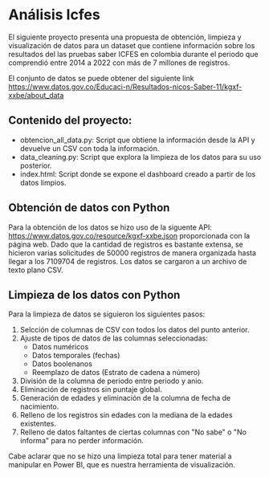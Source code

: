 # Análisis Icfes
El siguiente proyecto presenta una propuesta de obtención, limpieza y visualización de datos para un dataset que contiene información sobre los resultados del las pruebas saber ICFES en colombia durante el periodo que comprendió entre 2014 a 2022 con más de 7 millones de registros. 

El conjunto de datos se puede obtener del siguiente link https://www.datos.gov.co/Educaci-n/Resultados-nicos-Saber-11/kgxf-xxbe/about_data

## Contenido del proyecto:
- obtencion_all_data.py: Script que obtiene la información desde la API y devuelve un CSV con toda la información.
- data_cleaning.py: Script que explora la limpieza de los datos para su uso posterior.
- index.html: Script donde se expone el dashboard creado a partir de los datos limpios.

## Obtención de datos con Python
Para la obtención de los datos se hizo uso de la siguente API: https://www.datos.gov.co/resource/kgxf-xxbe.json proporcionada con la página web.
Dado que la cantidad de registros es bastante extensa, se hicieron varias solicitudes de 50000 registros de manera organizada hasta llegar a los 7109704 de registros. Los datos se cargaron a un archivo de texto plano CSV. 

## Limpieza de los datos con Python
Para la limpieza de datos se siguieron los siguientes pasos:
1. Selcción de columnas de CSV con todos los datos del punto anterior.
2. Ajuste de tipos de datos de las columnas seleccionadas:
   * Datos numéricos
   * Datos temporales (fechas)
   * Datos boolenanos
   * Reemplazo de datos (Estrato de cadena a número)
3. División de la columna de periodo entre periodo y anio.
4. Eliminación de registros sin puntaje global.
5. Generación de edades y eliminación de la columna de fecha de nacimiento.
6. Relleno de los registros sin edades con la mediana de la edades existentes.
7. Relleno de datos faltantes de ciertas columnas con "No sabe" o "No informa" para no perder información.

Cabe aclarar que no se hizo una limpieza total para tener material a manipular en Power BI, que es nuestra herramienta de visualización.  




